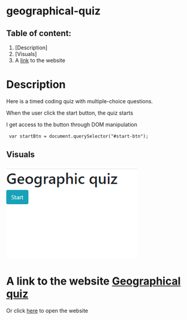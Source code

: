 # geographical-quiz

## Table of content:

1. [Description]
2. [Visuals]
3. A [link](https://https://anastasiia-ciloci.github.io/Code-quiz/) to the website

# Description

Here is a timed coding quiz with multiple-choice questions.

When the user click the start button, the quiz starts

I get access to the button through DOM manipulation

```
 var startBtn = document.querySelector("#start-btn");

```

## Visuals

![Screenshot of quiz page](/assets/images/2022-03-03_10-50-43.png)

# A link to the website [Geographical quiz](https://anastasiia-ciloci.github.io/Code-quiz/)

Or click [here](https://https://anastasiia-ciloci.github.io/Code-quiz/) to open the website
